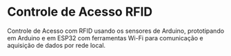 # Controle de Acesso RFID
Controle de Acesso com RFID usando os sensores de Arduino, prototipando em Arduino e em ESP32 com ferramentas Wi-Fi para comunicação e aquisição de dados por rede local.
